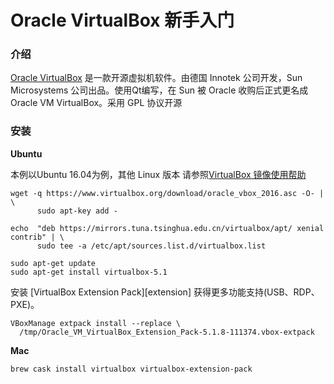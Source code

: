 # Oracle VirtualBox 新手入门

### 介绍

[Oracle VirtualBox][virtualbox]  是一款开源虚拟机软件。由德国 Innotek 公司开发，Sun Microsystems 公司出品。使用Qt编写，在 Sun 被 Oracle 收购后正式更名成 Oracle VM VirtualBox。采用 GPL 协议开源



### 安装

**Ubuntu**

本例以Ubuntu 16.04为例，其他 Linux 版本 请参照[VirtualBox 镜像使用帮助][tsinghua]

	wget -q https://www.virtualbox.org/download/oracle_vbox_2016.asc -O- | \
	      sudo apt-key add -
	
	echo  "deb https://mirrors.tuna.tsinghua.edu.cn/virtualbox/apt/ xenial contrib" | \
	      sudo tee -a /etc/apt/sources.list.d/virtualbox.list
	
	sudo apt-get update
	sudo apt-get install virtualbox-5.1
	
安装 [VirtualBox Extension Pack][extension] 获得更多功能支持(USB、RDP、PXE)。

	VBoxManage extpack install --replace \
      /tmp/Oracle_VM_VirtualBox_Extension_Pack-5.1.8-111374.vbox-extpack



**Mac**


	brew cask install virtualbox virtualbox-extension-pack

	
[virtualbox]: https://www.virtualbox.org/
[tsinghua]: https://mirrors.tuna.tsinghua.edu.cn/help/virtualbox/